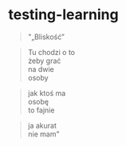 # testing-learning

> "„Bliskość”  

> Tu chodzi o to  
> żeby grać  
> na dwie  
> osoby  

> jak ktoś ma  
> osobę  
> to fajnie  

> ja akurat  
> nie mam"  

